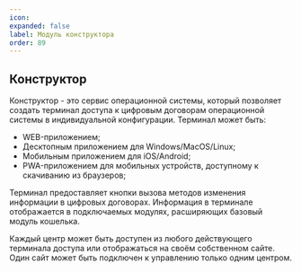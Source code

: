 ```yaml
---
icon: 
expanded: false
label: Модуль конструктора
order: 89
---
```


## Конструктор
Конструктор - это сервис операционной системы, который позволяет создать терминал доступа к цифровым договорам операционной системы в индивидуальной конфигурации. Терминал может быть:
- WEB-приложением;
- Десктопным приложением для Windows/MacOS/Linux;
- Мобильным приложением для iOS/Android;
- PWA-приложением для мобильных устройств, доступному к скачиванию из браузеров;

Терминал предоставляет кнопки вызова методов изменения информации в цифровых договорах. Информация в терминале отображается в подключаемых модулях, расширяющих базовый модуль кошелька. 


Каждый центр может быть доступен из любого действующего терминала доступа или отображаться на своём собственном сайте. Один сайт может быть подключен к управлению только одним центром. 

